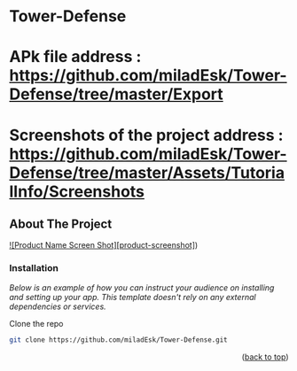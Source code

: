 # Tower-Defense

# APk file address : https://github.com/miladEsk/Tower-Defense/tree/master/Export

# Screenshots of the project address : https://github.com/miladEsk/Tower-Defense/tree/master/Assets/TutorialInfo/Screenshots

<!-- ABOUT THE PROJECT -->
## About The Project

[![Product Name Screen Shot][product-screenshot]](https://github.com/miladEsk/Tower-Defense/blob/master/Assets/TutorialInfo/Screenshots/Screenshot%201.png))

### Installation

_Below is an example of how you can instruct your audience on installing and setting up your app. This template doesn't rely on any external dependencies or services._

Clone the repo
   ```sh
   git clone https://github.com/miladEsk/Tower-Defense.git
   ```
<p align="right">(<a href="#readme-top">back to top</a>)</p> 
